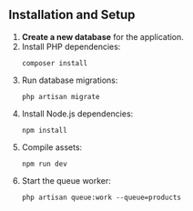 
## Installation and Setup

1. **Create a new database** for the application.
2. Install PHP dependencies:
   ```
   composer install
   ```
3. Run database migrations:
   ```
   php artisan migrate
   ```
4. Install Node.js dependencies:
   ```
   npm install
   ```
5. Compile assets:
   ```
   npm run dev
   ```
6. Start the queue worker:
   ```
   php artisan queue:work --queue=products
   ```
